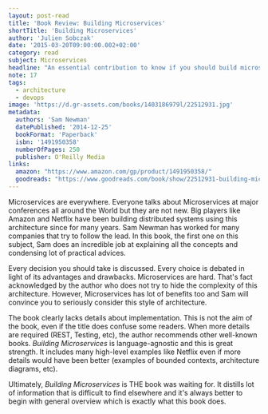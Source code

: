 ```yaml
---
layout: post-read
title: 'Book Review: Building Microservices'
shortTitle: 'Building Microservices'
author: 'Julien Sobczak'
date: '2015-03-20T09:00:00.002+02:00'
category: read
subject: Microservices
headline: "An essential contribution to know if you should build microservices and what it means."
note: 17
tags:
  - architecture
  - devops
image: 'https://d.gr-assets.com/books/1403186979l/22512931.jpg'
metadata:
  authors: 'Sam Newman'
  datePublished: '2014-12-25'
  bookFormat: 'Paperback'
  isbn: '1491950358'
  numberOfPages: 250
  publisher: O'Reilly Media
links:
  amazon: "https://www.amazon.com/gp/product/1491950358/"
  goodreads: "https://www.goodreads.com/book/show/22512931-building-microservices"
---
```



Microservices are everywhere. Everyone talks about Microservices at major conferences all around the World but they are not new. Big players like Amazon and Netflix have been building distributed systems using this architecture since for many years. Sam Newman has worked for many companies that try to follow the lead. In this book, the first one on this subject, Sam does an incredible job at explaining all the concepts and condensing lot of practical advices.

Every decision you should take is discussed. Every choice is debated in light of its advantages and drawbacks. Microservices are hard. That's fact acknowledged by the author who does not try to hide the complexity of this architecture. However, Microservices has lot of benefits too and Sam will convince you to seriously consider this style of architecture.

The book clearly lacks details about implementation. This is not the aim of the book, even if the title does confuse some readers. When more details are required (REST, Testing, etc), the author recommends other well-known books. *Building Microservices* is language-agnostic and this is great strength. It includes many high-level examples like Netflix even if more details would have been better (examples of bounded contexts, architecture diagrams, etc).

Ultimately, *Building Microservices* is THE book was waiting for. It distills lot of information that is difficult to find elsewhere and it's always better to begin with general overview which is exactly what this book does.
